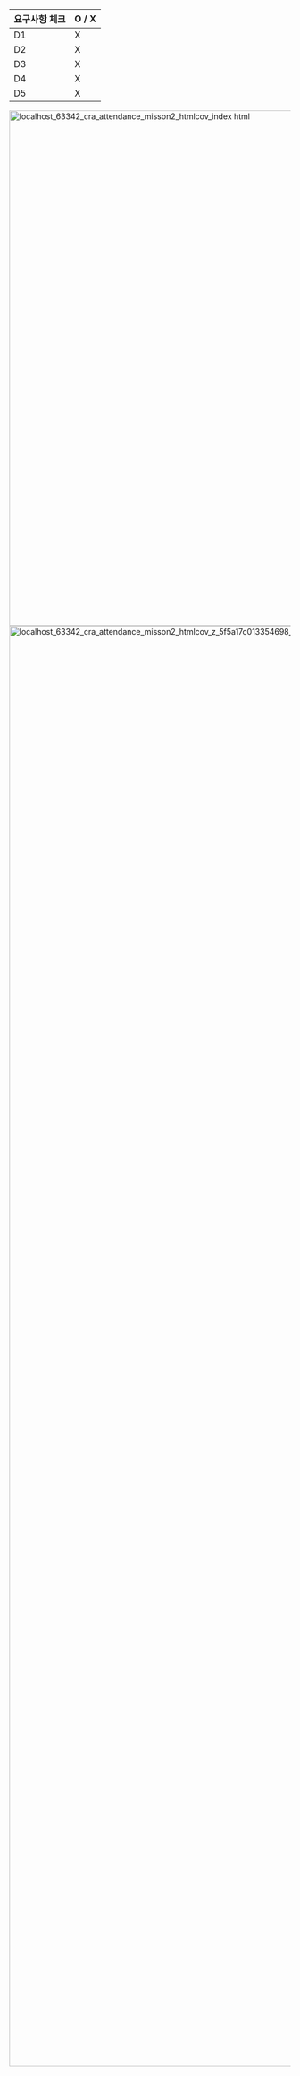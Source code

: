 | 요구사항 체크 | O / X |
|----------|------|
| D1       | X    |
| D2       | X    |
| D3       | X    |
| D4       | X    |
| D5       | X    |

<img width="1226" height="921" alt="localhost_63342_cra_attendance_misson2_htmlcov_index html" src="https://github.com/user-attachments/assets/afe40ea4-a571-4cc4-b83c-e5d18374edce" />
<img width="1208" height="2575" alt="localhost_63342_cra_attendance_misson2_htmlcov_z_5f5a17c013354698_attendance_py html" src="https://github.com/user-attachments/assets/b1b98b57-7e17-4e36-813e-840ec8755541" />
